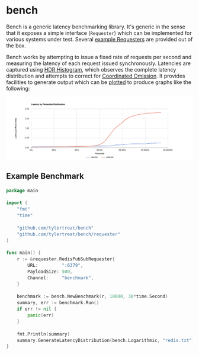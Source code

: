 # bench

Bench is a generic latency benchmarking library. It's generic in the sense that it exposes a simple interface (`Requester`) which can be implemented for various systems under test. Several [example Requesters](https://github.com/tylertreat/bench/tree/master/requester) are provided out of the box.

Bench works by attempting to issue a fixed rate of requests per second and measuring the latency of each request issued synchronously. Latencies are captured using [HDR Histogram](https://github.com/codahale/hdrhistogram), which observes the complete latency distribution and attempts to correct for [Coordinated Omission](https://groups.google.com/forum/#!msg/mechanical-sympathy/icNZJejUHfE/BfDekfBEs_sJ). It provides facilities to generate output which can be [plotted](http://hdrhistogram.github.io/HdrHistogram/plotFiles.html) to produce graphs like the following:

![Latency Distribution](distribution.png)

## Example Benchmark

```go
package main

import (
	"fmt"
	"time"

	"github.com/tylertreat/bench"
	"github.com/tylertreat/bench/requester"
)

func main() {
	r := &requester.RedisPubSubRequester{
		URL:         ":6379",
		PayloadSize: 500,
		Channel:     "benchmark",
	}

	benchmark := bench.NewBenchmark(r, 10000, 30*time.Second)
	summary, err := benchmark.Run()
	if err != nil {
		panic(err)
	}

	fmt.Println(summary)
	summary.GenerateLatencyDistribution(bench.Logarithmic, "redis.txt")
}
```
